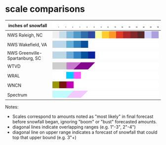 
# scale comparisons
| inches of snowfall  | ![](scale.png) |
| ----------- | ----------- |
| NWS Raleigh, NC | ![](NWSrah.png)|
| NWS Wakefield, VA | ![](NWSakq.png)|
| NWS Greenville-Spartanburg, SC | ![](NWSgsp.png)|
| WTVD | ![](WTVD.png)|
| WRAL | ![](WRAL.png)|
| WNCN | ![](WNCN.png)|
| Spectrum | ![](Spectrum.png)| 
Notes: 
* Scales correspond to amounts noted as "most likely" in final forecast before snowfall began, ignoring "boom" or "bust" forecasted amounts.
* diagonal lines indicate overlapping ranges (e.g. 1"-3", 2"-4")
* diagonal line on upper range indicates a forecast of snowfall that could top that upper bound (e.g. 3"+)
